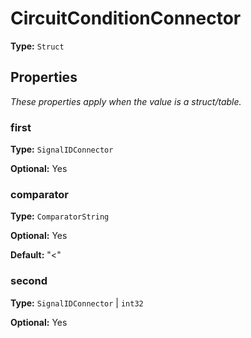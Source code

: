 # CircuitConditionConnector

**Type:** `Struct`

## Properties

*These properties apply when the value is a struct/table.*

### first

**Type:** `SignalIDConnector`

**Optional:** Yes

### comparator

**Type:** `ComparatorString`

**Optional:** Yes

**Default:** "<"

### second

**Type:** `SignalIDConnector` | `int32`

**Optional:** Yes

